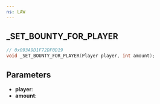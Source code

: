 ```yaml
---
ns: LAW
---
```

## _SET_BOUNTY_FOR_PLAYER

```c
// 0x093A9D1F72DF0D19
void _SET_BOUNTY_FOR_PLAYER(Player player, int amount);
```

## Parameters
* **player**:
* **amount**:

